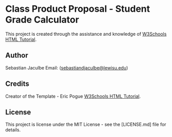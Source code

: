 # Class Product Proposal - Student Grade Calculator
This project is created through the assistance and knowledge of 
[W3Schools HTML Tutorial](https://www.w3schools.com/html/).

## Author
Sebastian Jaculbe Email: (sebastiandjaculbe@lewisu.edu)

## Credits
Creator of the Template - Eric Pogue
[W3Schools HTML Tutorial](https://www.w3schools.com/html/).

## License
This project is license under the MIT License - see the [LICENSE.md] file for details.